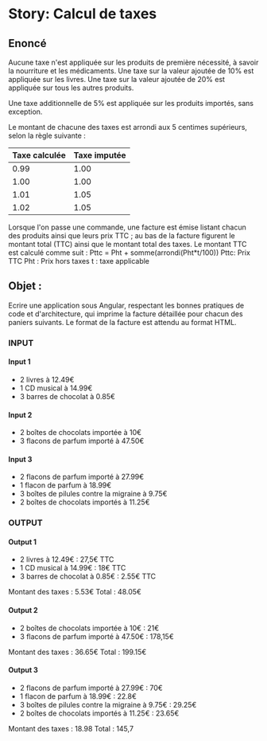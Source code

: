 Story: Calcul de taxes
======================

Enoncé
------
Aucune taxe n'est appliquée sur les produits de première nécessité, à savoir la nourriture et les médicaments.
Une taxe sur la valeur ajoutée de 10% est appliquée sur les livres.
Une taxe sur la valeur ajoutée de 20% est appliquée sur tous les autres produits.

Une taxe additionnelle de 5% est appliquée sur les produits importés, sans exception.

Le montant de chacune des taxes est arrondi aux 5 centimes supérieurs, selon la règle suivante :

| Taxe calculée | Taxe imputée |
|---------------|--------------|
|          0.99 |         1.00 |
|          1.00 |         1.00 |
|          1.01 |         1.05 |
|          1.02 |         1.05 |

Lorsque l'on passe une commande, une facture est émise listant chacun des produits ainsi que leurs
prix TTC ; au bas de la facture figurent le montant total (TTC) ainsi que le montant total des taxes.
Le montant TTC est calculé comme suit :
Pttc = Pht + somme(arrondi(Pht*t/100))
Pttc: Prix TTC
Pht : Prix hors taxes
t : taxe applicable

Objet : 
------
Ecrire une application sous Angular, respectant les bonnes pratiques de code et d'architecture,  qui imprime la facture détaillée pour chacun des paniers suivants. 
Le format de la facture est attendu au format HTML.





### INPUT

#### Input 1

* 2 livres à 12.49€
* 1 CD musical à 14.99€
* 3 barres de chocolat à 0.85€

#### Input 2

* 2 boîtes de chocolats importée à 10€
* 3 flacons de parfum importé à 47.50€

#### Input 3

* 2 flacons de parfum importé à 27.99€
* 1 flacon de parfum à 18.99€
* 3 boîtes de pilules contre la migraine à 9.75€
* 2 boîtes de chocolats importés à 11.25€

### OUTPUT

#### Output 1

* 2 livres à 12.49€ : 27,5€ TTC
* 1 CD musical à 14.99€ : 18€ TTC
* 3 barres de chocolat à 0.85€ : 2.55€ TTC

Montant des taxes : 5.53€
Total : 48.05€

#### Output 2

* 2 boîtes de chocolats importée à 10€ : 21€
* 3 flacons de parfum importé à 47.50€ : 178,15€

Montant des taxes : 36.65€
Total : 199.15€

#### Output 3

* 2 flacons de parfum importé à 27.99€ : 70€
* 1 flacon de parfum à 18.99€ : 22.8€
* 3 boîtes de pilules contre la migraine à 9.75€ : 29.25€
* 2 boîtes de chocolats importés à 11.25€ : 23.65€

Montant des taxes : 18.98
Total : 145,7

